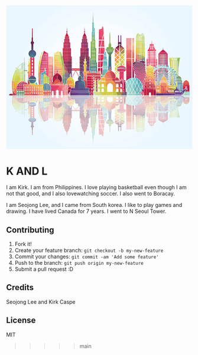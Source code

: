 ![BOOM! NOT FOUND!](images/asia.jpg "Asian Landmarks")


# K AND L

I am Kirk.
I am from Philippines.
I love playing basketball even though I am not that good, and I also lovewatching soccer.
I also went to Boracay.

I am Seojong Lee,
and I came from South korea.
I like to play games and drawing.
I have lived Canada for 7 years.
I went to N Seoul Tower.



## Contributing

1. Fork it!
2. Create your feature branch: `git checkout -b my-new-feature`
3. Commit your changes: `git commit -am 'Add some feature'`
4. Push to the branch: `git push origin my-new-feature`
5. Submit a pull request :D



## Credits

Seojong Lee and Kirk Caspe

## License
MIT

>>>>> main



